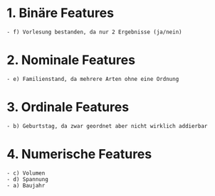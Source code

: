 
# 1. Binäre Features
	- f) Vorlesung bestanden, da nur 2 Ergebnisse (ja/nein)

# 2. Nominale Features
	- e) Familienstand, da mehrere Arten ohne eine Ordnung

# 3. Ordinale Features
	- b) Geburtstag, da zwar geordnet aber nicht wirklich addierbar
# 4. Numerische Features
	- c) Volumen
	- d) Spannung
	- a) Baujahr

